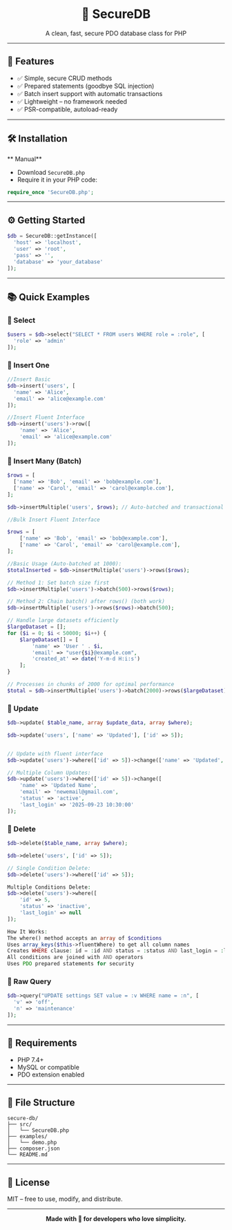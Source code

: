 <h1 align="center">🔐 SecureDB</h1>
<p align="center">A clean, fast, secure PDO database class for PHP</p> 
 
---

## 🚀 Features

- ✅ Simple, secure CRUD methods  
- ✅ Prepared statements (goodbye SQL injection)  
- ✅ Batch insert support with automatic transactions  
- ✅ Lightweight – no framework needed  
- ✅ PSR-compatible, autoload-ready  

---

## 🛠 Installation

** Manual**

- Download `SecureDB.php`
- Require it in your PHP code:

```php
require_once 'SecureDB.php';
```
 

---

## ⚙️ Getting Started

```php
$db = SecureDB::getInstance([
  'host' => 'localhost',
  'user' => 'root',
  'pass' => '',
  'database' => 'your_database'
]);
```

---

## 📚 Quick Examples

### 🔹 Select

```php
$users = $db->select("SELECT * FROM users WHERE role = :role", [
  'role' => 'admin'
]);
```

### 🔹 Insert One

```php
//Insert Basic
$db->insert('users', [
  'name' => 'Alice',
  'email' => 'alice@example.com'
]);

//Insert Fluent Interface
$db->insert('users')->row([
    'name' => 'Alice',
    'email' => 'alice@example.com'
]);

```

### 🔹 Insert Many (Batch)

```php
$rows = [
  ['name' => 'Bob', 'email' => 'bob@example.com'],
  ['name' => 'Carol', 'email' => 'carol@example.com'],
];

$db->insertMultiple('users', $rows); // Auto-batched and transactional

//Bulk Insert Fluent Interface

$rows = [
    ['name' => 'Bob', 'email' => 'bob@example.com'],
    ['name' => 'Carol', 'email' => 'carol@example.com'],
];

//Basic Usage (Auto-batched at 1000):
$totalInserted = $db->insertMultiple('users')->rows($rows);

// Method 1: Set batch size first
$db->insertMultiple('users')->batch(500)->rows($rows);

// Method 2: Chain batch() after rows() (both work)
$db->insertMultiple('users')->rows($rows)->batch(500);

// Handle large datasets efficiently
$largeDataset = [];
for ($i = 0; $i < 50000; $i++) {
    $largeDataset[] = [
        'name' => 'User ' . $i,
        'email' => "user{$i}@example.com",
        'created_at' => date('Y-m-d H:i:s')
    ];
}

// Processes in chunks of 2000 for optimal performance
$total = $db->insertMultiple('users')->batch(2000)->rows($largeDataset);

```

### 🔹 Update

```php
$db->update( $table_name, array $update_data, array $where);

$db->update('users', ['name' => 'Updated'], ['id' => 5]);


// Update with fluent interface
$db->update('users')->where(['id' => 5])->change(['name' => 'Updated', 'email' => 'code@gmail.com']);

// Multiple Column Updates:
$db->update('users')->where(['id' => 5])->change([
    'name' => 'Updated Name',
    'email' => 'newemail@gmail.com',
    'status' => 'active',
    'last_login' => '2025-09-23 10:30:00'
]);


```

### 🔹 Delete

```php
$db->delete($table_name, array $where);

$db->delete('users', ['id' => 5]);

// Single Condition Delete:
$db->delete('users')->where(['id' => 5]);

Multiple Conditions Delete:
$db->delete('users')->where([
    'id' => 5,
    'status' => 'inactive',
    'last_login' => null
]);

How It Works:
The where() method accepts an array of $conditions
Uses array_keys($this->fluentWhere) to get all column names
Creates WHERE clause: id = :id AND status = :status AND last_login = :last_login
All conditions are joined with AND operators
Uses PDO prepared statements for security

```

### 🔹 Raw Query

```php
$db->query("UPDATE settings SET value = :v WHERE name = :n", [
  'v' => 'off',
  'n' => 'maintenance'
]);
```

---

## 🧪 Requirements

- PHP 7.4+
- MySQL or compatible
- PDO extension enabled

---

## 📁 File Structure

```
secure-db/
├── src/
│   └── SecureDB.php
├── examples/
│   └── demo.php
├── composer.json
└── README.md
```

---

## 📝 License

MIT – free to use, modify, and distribute.

---

<p align="center"><b>Made with 💙 for developers who love simplicity.</b></p>
